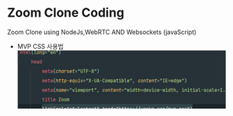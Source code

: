 # Zoom Clone Coding

Zoom Clone using NodeJs,WebRTC AND Websockets (javaScript)

- MVP CSS 사용법
![img.png](Image/img.png)
  


[comment]: <> (https://nomadcoders.co/noom/lectures/3074)
